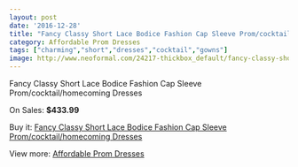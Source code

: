 ```yaml
---
layout: post
date: '2016-12-28'
title: "Fancy Classy Short Lace Bodice Fashion Cap Sleeve Prom/cocktail/homecoming Dresses"
category: Affordable Prom Dresses
tags: ["charming","short","dresses","cocktail","gowns"]
image: http://www.neoformal.com/24217-thickbox_default/fancy-classy-short-lace-bodice-fashion-cap-sleeve-prom-cocktail-homecoming-dresses.jpg
---
```

Fancy Classy Short Lace Bodice Fashion Cap Sleeve Prom/cocktail/homecoming Dresses

On Sales: **$433.99**
<a href="https://www.neoformal.com/en/affordable-prom-dresses/8227-fancy-classy-short-lace-bodice-fashion-cap-sleeve-prom-cocktail-homecoming-dresses.html"><amp-img layout="responsive" width="600" height="600" src="//www.neoformal.com/24217-thickbox_default/fancy-classy-short-lace-bodice-fashion-cap-sleeve-prom-cocktail-homecoming-dresses.jpg" alt="Fancy Classy Short Lace Bodice Fashion Cap Sleeve Prom/cocktail/homecoming Dresses 0" /></a>
<a href="https://www.neoformal.com/en/affordable-prom-dresses/8227-fancy-classy-short-lace-bodice-fashion-cap-sleeve-prom-cocktail-homecoming-dresses.html"><amp-img layout="responsive" width="600" height="600" src="//www.neoformal.com/24219-thickbox_default/fancy-classy-short-lace-bodice-fashion-cap-sleeve-prom-cocktail-homecoming-dresses.jpg" alt="Fancy Classy Short Lace Bodice Fashion Cap Sleeve Prom/cocktail/homecoming Dresses 1" /></a>
<a href="https://www.neoformal.com/en/affordable-prom-dresses/8227-fancy-classy-short-lace-bodice-fashion-cap-sleeve-prom-cocktail-homecoming-dresses.html"><amp-img layout="responsive" width="600" height="600" src="//www.neoformal.com/24218-thickbox_default/fancy-classy-short-lace-bodice-fashion-cap-sleeve-prom-cocktail-homecoming-dresses.jpg" alt="Fancy Classy Short Lace Bodice Fashion Cap Sleeve Prom/cocktail/homecoming Dresses 2" /></a>

Buy it: [Fancy Classy Short Lace Bodice Fashion Cap Sleeve Prom/cocktail/homecoming Dresses](https://www.neoformal.com/en/affordable-prom-dresses/8227-fancy-classy-short-lace-bodice-fashion-cap-sleeve-prom-cocktail-homecoming-dresses.html "Fancy Classy Short Lace Bodice Fashion Cap Sleeve Prom/cocktail/homecoming Dresses")

View more: [Affordable Prom Dresses](https://www.neoformal.com/en/146-affordable-prom-dresses "Affordable Prom Dresses")